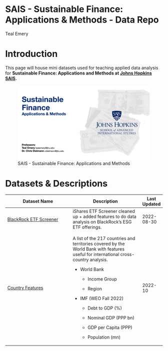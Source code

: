SAIS - Sustainable Finance: Applications & Methods - Data Repo
================
Teal Emery

# Introduction

This page will house mini datasets used for teaching applied data
analysis for **Sustainable Finance: Applications and Methods at [Johns
Hopkins SAIS](https://sais.jhu.edu/).**

<figure>
<img src="images/SAIS%20Course%20-%20Cover%20Art.png"
data-fig-align="center"
alt="SAIS - Sustainable Finance: Applications and Methods" />
<figcaption aria-hidden="true">SAIS - Sustainable Finance: Applications
and Methods</figcaption>
</figure>

# Datasets & Descriptions

<table style="width:100%;">
<colgroup>
<col style="width: 44%" />
<col style="width: 46%" />
<col style="width: 8%" />
</colgroup>
<thead>
<tr class="header">
<th>Dataset Name</th>
<th>Description</th>
<th>Last Updated</th>
</tr>
</thead>
<tbody>
<tr class="odd">
<td><a
href="https://github.com/t-emery/sais-susfin_data/blob/main/datasets/blackrock_etf_screener_2022-08-30.csv">BlackRock
ETF Screener</a></td>
<td>iShares ETF Screener cleaned up + added features to do data analysis
on BlackRock’s ESG ETF offerings.</td>
<td>2022-08-30</td>
</tr>
<tr class="even">
<td><a
href="https://github.com/t-emery/sais-susfin_data/blob/main/datasets/country_features_2022-10.csv">Country
Features</a></td>
<td><p>A list of the 217 countries and territories covered by the World
Bank with features useful for international cross-country analysis.</p>
<ul>
<li><p>World Bank</p>
<ul>
<li><p>Income Group</p></li>
<li><p>Region</p></li>
</ul></li>
<li><p>IMF (WEO Fall 2022)</p>
<ul>
<li><p>Debt to GDP (%)</p></li>
<li><p>Nominal GDP (PPP bn)</p></li>
<li><p>GDP per Capita (PPP)</p></li>
<li><p>Population (mn)</p></li>
</ul></li>
</ul></td>
<td>2022-10</td>
</tr>
</tbody>
</table>
